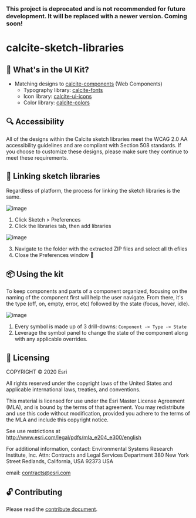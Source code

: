 ### This project is deprecated and is not recommended for future development. It will be replaced with a newer version. Coming soon!

# calcite-sketch-libraries

🚛 What's in the UI Kit?
--
- Matching designs to [calcite-components](https://github.com/Esri/calcite-components) (Web Components)
    - Typography library: [calcite-fonts](https://github.com/ArcGIS/calcite-fonts)
     - Icon library: [calcite-ui-icons](https://github.com/Esri/calcite-ui-icons)
     - Color library: [calcite-colors](https://github.com/Esri/calcite-colors)

🔍 Accessibility
--

All of the designs within the Calcite sketch libraries meet the WCAG 2.0 AA accessibility guidelines and are compliant with Section 508 standards. If you choose to customize these designs, please make sure they continue to meet these requirements.

🔗 Linking sketch libraries
--

Regardless of platform, the process for linking the sketch libraries is the same. 

![image](https://user-images.githubusercontent.com/6144462/56435459-5788ba80-628d-11e9-8483-896661170512.png)

1. Click Sketch > Preferences
2. Click the libraries tab, then add libraries

![image](https://user-images.githubusercontent.com/6144462/56435659-22c93300-628e-11e9-87d4-5aa309f891b2.png)

3. Navigate to the folder with the extracted ZIP files and select all th efiles
4. Close the Preferences window 🎉


📦 Using the kit
--

To keep components and parts of a component organized, focusing on the naming of the component first will help the user navigate. From there, it's the type (off, on, empty, error, etc) followed by the state (focus, hover, idle).

![image](https://user-images.githubusercontent.com/6144462/56436123-a9324480-628f-11e9-8a95-20650d557694.png)

1. Every symbol is made up of 3 drill-downs: `Component -> Type -> State`
2. Leverage the symbol panel to change the state of the component along with any applicable overrides.


📜 Licensing
--

COPYRIGHT © 2020 Esri

All rights reserved under the copyright laws of the United States and applicable international laws, treaties, and conventions.

This material is licensed for use under the Esri Master License Agreement (MLA), and is bound by the terms of that agreement. You may redistribute and use this code without modification, provided you adhere to the terms of the MLA and include this copyright notice.

See use restrictions at http://www.esri.com/legal/pdfs/mla_e204_e300/english

For additional information, contact: Environmental Systems Research Institute, Inc. Attn: Contracts and Legal Services Department 380 New York Street Redlands, California, USA 92373 USA

email: contracts@esri.com

🔓 Contributing
--

Please read the [contribute document](CONTRIBUTING.md).
